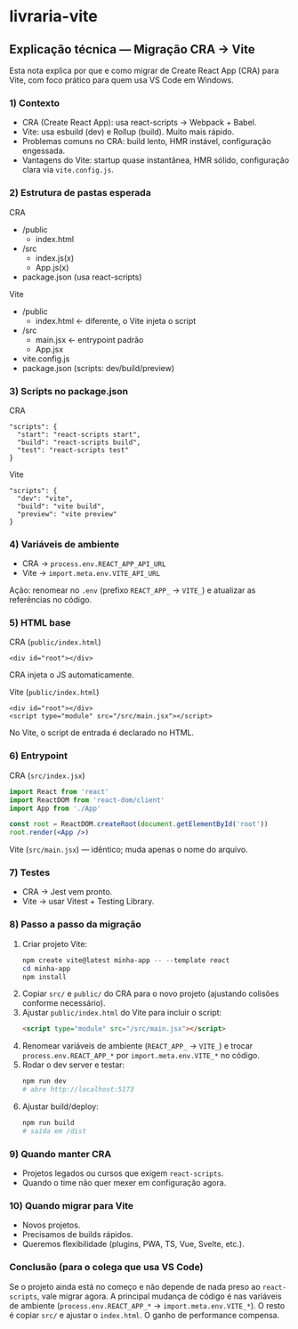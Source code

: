 # livraria-vite

## Explicação técnica — Migração CRA → Vite

Esta nota explica por que e como migrar de Create React App (CRA) para Vite, com foco prático para quem usa VS Code em Windows.

### 1) Contexto

- CRA (Create React App): usa react-scripts → Webpack + Babel.
- Vite: usa esbuild (dev) e Rollup (build). Muito mais rápido.
- Problemas comuns no CRA: build lento, HMR instável, configuração engessada.
- Vantagens do Vite: startup quase instantânea, HMR sólido, configuração clara via `vite.config.js`.

### 2) Estrutura de pastas esperada

CRA

- /public
  - index.html
- /src
  - index.js(x)
  - App.js(x)
- package.json (usa react-scripts)

Vite

- /public
  - index.html ← diferente, o Vite injeta o script
- /src
  - main.jsx ← entrypoint padrão
  - App.jsx
- vite.config.js
- package.json (scripts: dev/build/preview)

### 3) Scripts no package.json

CRA

```
"scripts": {
  "start": "react-scripts start",
  "build": "react-scripts build",
  "test": "react-scripts test"
}
```

Vite

```
"scripts": {
  "dev": "vite",
  "build": "vite build",
  "preview": "vite preview"
}
```

### 4) Variáveis de ambiente

- CRA → `process.env.REACT_APP_API_URL`
- Vite → `import.meta.env.VITE_API_URL`

Ação: renomear no `.env` (prefixo `REACT_APP_` → `VITE_`) e atualizar as referências no código.

### 5) HTML base

CRA (`public/index.html`)

```
<div id="root"></div>
```

CRA injeta o JS automaticamente.

Vite (`public/index.html`)

```
<div id="root"></div>
<script type="module" src="/src/main.jsx"></script>
```

No Vite, o script de entrada é declarado no HTML.

### 6) Entrypoint

CRA (`src/index.jsx`)

```jsx
import React from 'react'
import ReactDOM from 'react-dom/client'
import App from './App'

const root = ReactDOM.createRoot(document.getElementById('root'))
root.render(<App />)
```

Vite (`src/main.jsx`) — idêntico; muda apenas o nome do arquivo.

### 7) Testes

- CRA → Jest vem pronto.
- Vite → usar Vitest + Testing Library.

### 8) Passo a passo da migração

1. Criar projeto Vite:
   ```powershell
   npm create vite@latest minha-app -- --template react
   cd minha-app
   npm install
   ```
2. Copiar `src/` e `public/` do CRA para o novo projeto (ajustando colisões conforme necessário).
3. Ajustar `public/index.html` do Vite para incluir o script:
   ```html
   <script type="module" src="/src/main.jsx"></script>
   ```
4. Renomear variáveis de ambiente (`REACT_APP_` → `VITE_`) e trocar `process.env.REACT_APP_*` por `import.meta.env.VITE_*` no código.
5. Rodar o dev server e testar:
   ```powershell
   npm run dev
   # abre http://localhost:5173
   ```
6. Ajustar build/deploy:
   ```powershell
   npm run build
   # saída em /dist
   ```

### 9) Quando manter CRA

- Projetos legados ou cursos que exigem `react-scripts`.
- Quando o time não quer mexer em configuração agora.

### 10) Quando migrar para Vite

- Novos projetos.
- Precisamos de builds rápidos.
- Queremos flexibilidade (plugins, PWA, TS, Vue, Svelte, etc.).

### Conclusão (para o colega que usa VS Code)

Se o projeto ainda está no começo e não depende de nada preso ao `react-scripts`, vale migrar agora. A principal mudança de código é nas variáveis de ambiente (`process.env.REACT_APP_*` → `import.meta.env.VITE_*`). O resto é copiar `src/` e ajustar o `index.html`. O ganho de performance compensa.
